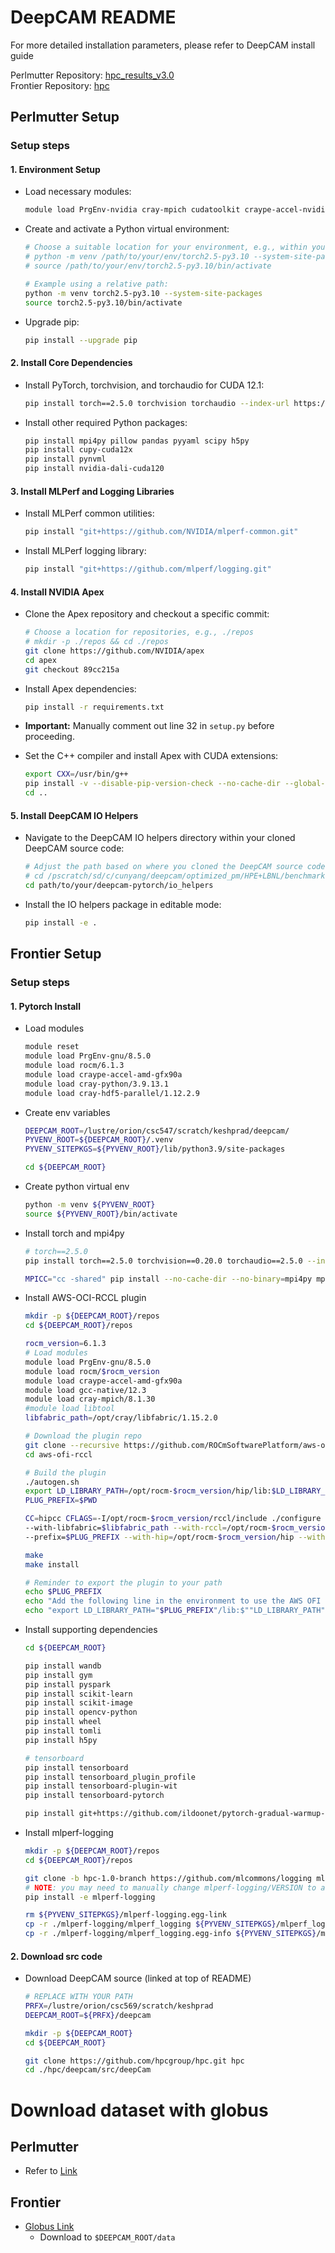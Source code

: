 # DeepCAM README
For more detailed installation parameters, please refer to DeepCAM install guide

Perlmutter Repository: [hpc_results_v3.0](https://github.com/hpcgroup/hpc_results_v3.0)  
Frontier Repository: [hpc](https://github.com/hpcgroup/hpc)


## Perlmutter Setup

### Setup steps

#### 1. Environment Setup
- Load necessary modules:
    ```bash
    module load PrgEnv-nvidia cray-mpich cudatoolkit craype-accel-nvidia80 python/3.10 nccl cudnn cray-hdf5
    ```
- Create and activate a Python virtual environment:
    ```bash
    # Choose a suitable location for your environment, e.g., within your project directory
    # python -m venv /path/to/your/env/torch2.5-py3.10 --system-site-packages
    # source /path/to/your/env/torch2.5-py3.10/bin/activate

    # Example using a relative path:
    python -m venv torch2.5-py3.10 --system-site-packages
    source torch2.5-py3.10/bin/activate
    ```
- Upgrade pip:
    ```bash
    pip install --upgrade pip
    ```

#### 2. Install Core Dependencies
- Install PyTorch, torchvision, and torchaudio for CUDA 12.1:
    ```bash
    pip install torch==2.5.0 torchvision torchaudio --index-url https://download.pytorch.org/whl/cu121
    ```
- Install other required Python packages:
    ```bash
    pip install mpi4py pillow pandas pyyaml scipy h5py
    pip install cupy-cuda12x
    pip install pynvml
    pip install nvidia-dali-cuda120
    ```

#### 3. Install MLPerf and Logging Libraries
- Install MLPerf common utilities:
    ```bash
    pip install "git+https://github.com/NVIDIA/mlperf-common.git"
    ```
- Install MLPerf logging library:
    ```bash
    pip install "git+https://github.com/mlperf/logging.git"
    ```

#### 4. Install NVIDIA Apex
- Clone the Apex repository and checkout a specific commit:
    ```bash
    # Choose a location for repositories, e.g., ./repos
    # mkdir -p ./repos && cd ./repos
    git clone https://github.com/NVIDIA/apex
    cd apex
    git checkout 89cc215a
    ```
- Install Apex dependencies:
    ```bash
    pip install -r requirements.txt
    ```
- **Important:** Manually comment out line 32 in `setup.py` before proceeding.

- Set the C++ compiler and install Apex with CUDA extensions:
    ```bash
    export CXX=/usr/bin/g++
    pip install -v --disable-pip-version-check --no-cache-dir --global-option="--cpp_ext" --global-option="--cuda_ext" ./
    cd ..
    ```

#### 5. Install DeepCAM IO Helpers
- Navigate to the DeepCAM IO helpers directory within your cloned DeepCAM source code:
    ```bash
    # Adjust the path based on where you cloned the DeepCAM source code
    # cd /pscratch/sd/c/cunyang/deepcam/optimized_pm/HPE+LBNL/benchmarks/deepcam/implementations/deepcam-pytorch/io_helpers
    cd path/to/your/deepcam-pytorch/io_helpers
    ```
- Install the IO helpers package in editable mode:
    ```bash
    pip install -e .
    ```

## Frontier Setup

### Setup steps

#### 1. Pytorch Install
- Load modules
    ```bash
    module reset
    module load PrgEnv-gnu/8.5.0
    module load rocm/6.1.3
    module load craype-accel-amd-gfx90a
    module load cray-python/3.9.13.1
    module load cray-hdf5-parallel/1.12.2.9
    ```
- Create env variables
    ```bash
    DEEPCAM_ROOT=/lustre/orion/csc547/scratch/keshprad/deepcam/
    PYVENV_ROOT=${DEEPCAM_ROOT}/.venv
    PYVENV_SITEPKGS=${PYVENV_ROOT}/lib/python3.9/site-packages

    cd ${DEEPCAM_ROOT}
    ```
- Create python virtual env
    ```bash
    python -m venv ${PYVENV_ROOT}
    source ${PYVENV_ROOT}/bin/activate
    ```
- Install torch and mpi4py
    ```bash
    # torch==2.5.0
    pip install torch==2.5.0 torchvision==0.20.0 torchaudio==2.5.0 --index-url https://download.pytorch.org/whl/rocm6.1

    MPICC="cc -shared" pip install --no-cache-dir --no-binary=mpi4py mpi4py
    ```
- Install AWS-OCI-RCCL plugin
    ```bash
    mkdir -p ${DEEPCAM_ROOT}/repos
    cd ${DEEPCAM_ROOT}/repos

    rocm_version=6.1.3
    # Load modules
    module load PrgEnv-gnu/8.5.0
    module load rocm/$rocm_version
    module load craype-accel-amd-gfx90a
    module load gcc-native/12.3
    module load cray-mpich/8.1.30
    #module load libtool
    libfabric_path=/opt/cray/libfabric/1.15.2.0

    # Download the plugin repo
    git clone --recursive https://github.com/ROCmSoftwarePlatform/aws-ofi-rccl
    cd aws-ofi-rccl

    # Build the plugin
    ./autogen.sh
    export LD_LIBRARY_PATH=/opt/rocm-$rocm_version/hip/lib:$LD_LIBRARY_PATH
    PLUG_PREFIX=$PWD

    CC=hipcc CFLAGS=-I/opt/rocm-$rocm_version/rccl/include ./configure \
    --with-libfabric=$libfabric_path --with-rccl=/opt/rocm-$rocm_version --enable-trace \
    --prefix=$PLUG_PREFIX --with-hip=/opt/rocm-$rocm_version/hip --with-mpi=$MPICH_DIR

    make
    make install

    # Reminder to export the plugin to your path
    echo $PLUG_PREFIX
    echo "Add the following line in the environment to use the AWS OFI RCCL plugin"
    echo "export LD_LIBRARY_PATH="$PLUG_PREFIX"/lib:$""LD_LIBRARY_PATH"
    ```
- Install supporting dependencies
    ```bash
    cd ${DEEPCAM_ROOT}

    pip install wandb
    pip install gym
    pip install pyspark
    pip install scikit-learn
    pip install scikit-image
    pip install opencv-python
    pip install wheel
    pip install tomli
    pip install h5py

    # tensorboard
    pip install tensorboard
    pip install tensorboard_plugin_profile
    pip install tensorboard-plugin-wit
    pip install tensorboard-pytorch

    pip install git+https://github.com/ildoonet/pytorch-gradual-warmup-lr.git
    ```
- Install mlperf-logging
    ```bash
    mkdir -p ${DEEPCAM_ROOT}/repos
    cd ${DEEPCAM_ROOT}/repos

    git clone -b hpc-1.0-branch https://github.com/mlcommons/logging mlperf-logging
    # NOTE: you may need to manually change mlperf-logging/VERSION to a valid version number (e.g. 1.0.0.rc2)
    pip install -e mlperf-logging

    rm ${PYVENV_SITEPKGS}/mlperf-logging.egg-link
    cp -r ./mlperf-logging/mlperf_logging ${PYVENV_SITEPKGS}/mlperf_logging
    cp -r ./mlperf-logging/mlperf_logging.egg-info ${PYVENV_SITEPKGS}/mlperf_logging.egg-info
    ```

#### 2. Download src code
- Download DeepCAM source (linked at top of README)
    ```bash
    # REPLACE WITH YOUR PATH
    PRFX=/lustre/orion/csc569/scratch/keshprad
    DEEPCAM_ROOT=${PRFX}/deepcam

    mkdir -p ${DEEPCAM_ROOT}
    cd ${DEEPCAM_ROOT}

    git clone https://github.com/hpcgroup/hpc.git hpc
    cd ./hpc/deepcam/src/deepCam
    ```

# Download dataset with globus

## Perlmutter
- Refer to [Link](https://gitlab.com/NERSC/N10-benchmarks/deepcam/-/blob/main/data/globus.md)

## Frontier
- [Globus Link](https://app.globus.org/file-manager?origin_id=0b226e2c-4de0-11ea-971a-021304b0cca7&origin_path=%2F)
    - Download to `$DEEPCAM_ROOT/data`